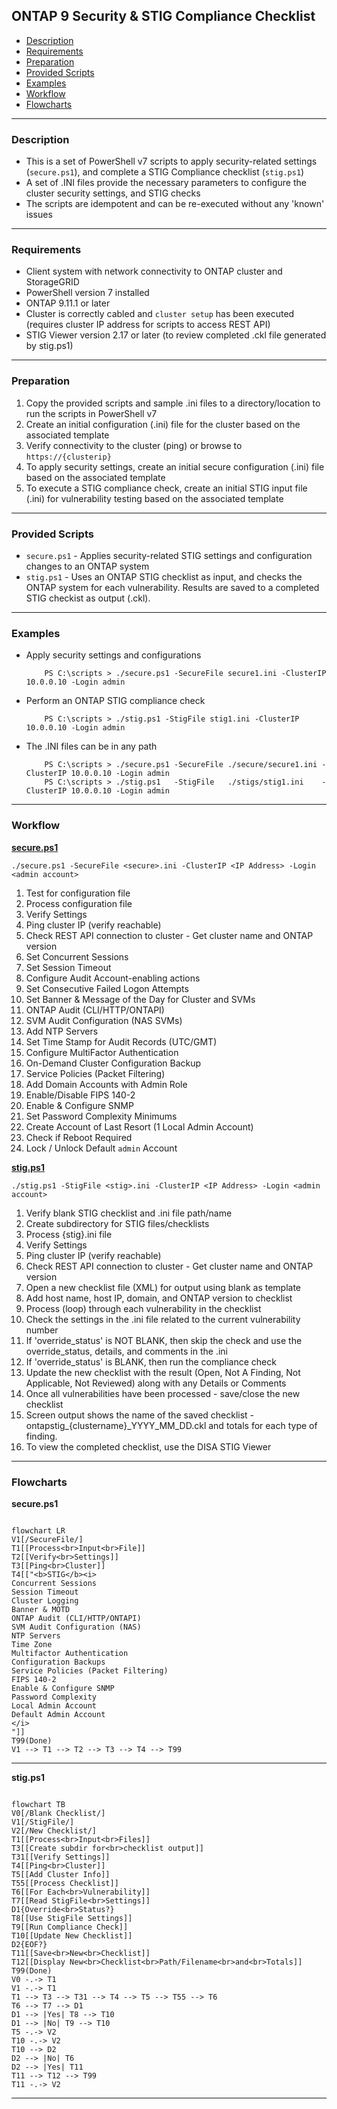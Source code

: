 ## **ONTAP 9 Security & STIG Compliance Checklist**

* [Description](#Description)
* [Requirements](#Requirements)
* [Preparation](#Preparation)
* [Provided Scripts](#Provided-Scripts)
* [Examples](#Examples)
* [Workflow](#Workflow)
* [Flowcharts](#Flowcharts)

<hr>

### **Description**
* This is a set of PowerShell v7 scripts to apply security-related settings (`secure.ps1`), and complete a STIG Compliance checklist (`stig.ps1`)
* A set of .INI files provide the necessary parameters to configure the cluster security settings, and STIG checks
* The scripts are idempotent and can be re-executed without any 'known' issues
<hr>

### **Requirements**
* Client system with network connectivity to ONTAP cluster and StorageGRID
* PowerShell version 7 installed 
* ONTAP 9.11.1 or later
* Cluster is correctly cabled and `cluster setup` has been executed (requires cluster IP address for scripts to access REST API)
* STIG Viewer version 2.17 or later (to review completed .ckl file generated by stig.ps1)
<hr>

### **Preparation**
1. Copy the provided scripts and sample .ini files to a directory/location to run the scripts in PowerShell v7
2. Create an initial configuration (.ini) file for the cluster based on the associated template
3. Verify connectivity to the cluster (ping) or browse to `https://{clusterip}`
4. To apply security settings, create an initial secure configuration (.ini) file based on the associated template
5. To execute a STIG compliance check, create an initial STIG input file (.ini) for vulnerability testing based on the associated template
<hr>

### **Provided Scripts**
* `secure.ps1` - Applies security-related STIG settings and configuration changes to an ONTAP system
* `stig.ps1` - Uses an ONTAP STIG checklist as input, and checks the ONTAP system for each vulnerability. Results are saved to a completed STIG checkist as output (.ckl).  
<hr>

### **Examples**
* Apply security settings and configurations 

          PS C:\scripts > ./secure.ps1 -SecureFile secure1.ini -ClusterIP 10.0.0.10 -Login admin

* Perform an ONTAP STIG compliance check

          PS C:\scripts > ./stig.ps1 -StigFile stig1.ini -ClusterIP 10.0.0.10 -Login admin
          
* The .INI files can be in any path

          PS C:\scripts > ./secure.ps1 -SecureFile ./secure/secure1.ini -ClusterIP 10.0.0.10 -Login admin
          PS C:\scripts > ./stig.ps1   -StigFile   ./stigs/stig1.ini    -ClusterIP 10.0.0.10 -Login admin

<hr>

### **Workflow**

**<u>secure.ps1</u>**

`./secure.ps1 -SecureFile <secure>.ini -ClusterIP <IP Address> -Login <admin account>`

1. Test for configuration file
2. Process configuration file
3. Verify Settings
4. Ping cluster IP (verify reachable)
5. Check REST API connection to cluster - Get cluster name and ONTAP version
6. Set Concurrent Sessions
7. Set Session Timeout
8. Configure Audit Account-enabling actions
9. Set Consecutive Failed Logon Attempts
10. Set Banner & Message of the Day for Cluster and SVMs
11. ONTAP Audit (CLI/HTTP/ONTAPI)
12. SVM Audit Configuration (NAS SVMs)
13. Add NTP Servers
14. Set Time Stamp for Audit Records (UTC/GMT)
15. Configure MultiFactor Authentication
16. On-Demand Cluster Configuration Backup
17. Service Policies (Packet Filtering)
18. Add Domain Accounts with Admin Role
19. Enable/Disable FIPS 140-2
20. Enable & Configure SNMP
21. Set Password Complexity Minimums
22. Create Account of Last Resort (1 Local Admin Account)
23. Check if Reboot Required
24. Lock / Unlock Default `admin` Account

**<u>stig.ps1</u>**

`./stig.ps1 -StigFile <stig>.ini -ClusterIP <IP Address> -Login <admin account>`

1. Verify blank STIG checklist and .ini file path/name
2. Create subdirectory for STIG files/checklists
3. Process {stig}.ini file
4. Verify Settings
5. Ping cluster IP (verify reachable)
6. Check REST API connection to cluster - Get cluster name and ONTAP version
7. Open a new checklist file (XML) for output using blank as template
8. Add host name, host IP, domain, and ONTAP version to checklist
9. Process (loop) through each vulnerability in the checklist
10. Check the settings in the .ini file related to the current vulnerability number
11. If 'override_status' is NOT BLANK, then skip the check and use the override_status, details, and comments in the .ini
12. If 'override_status' is BLANK, then run the compliance check
13. Update the new checklist with the result (Open, Not A Finding, Not Applicable, Not Reviewed) along with any Details or Comments
14. Once all vulnerabilities have been processed - save/close the new checklist
15. Screen output shows the name of the saved checklist - ontapstig_{clustername}_YYYY_MM_DD.ckl and totals for each type of finding.
16. To view the completed checklist, use the DISA STIG Viewer

<hr>

### **Flowcharts**

**secure.ps1**

```mermaid

flowchart LR
V1[/SecureFile/]
T1[[Process<br>Input<br>File]]
T2[[Verify<br>Settings]]
T3[[Ping<br>Cluster]]
T4[["<b>STIG</b><i>
Concurrent Sessions
Session Timeout
Cluster Logging
Banner & MOTD
ONTAP Audit (CLI/HTTP/ONTAPI)
SVM Audit Configuration (NAS)
NTP Servers
Time Zone
Multifactor Authentication
Configuration Backups
Service Policies (Packet Filtering)
FIPS 140-2
Enable & Configure SNMP
Password Complexity
Local Admin Account
Default Admin Account
</i>
"]]
T99(Done)
V1 --> T1 --> T2 --> T3 --> T4 --> T99

```
<hr>

**stig.ps1**

```mermaid

flowchart TB
V0[/Blank Checklist/]
V1[/StigFile/]
V2[/New Checklist/]
T1[[Process<br>Input<br>Files]]
T3[[Create subdir for<br>checklist output]]
T31[[Verify Settings]]
T4[[Ping<br>Cluster]]
T5[[Add Cluster Info]]
T55[[Process Checklist]]
T6[[For Each<br>Vulnerability]]
T7[[Read StigFile<br>Settings]]
D1{Override<br>Status?}
T8[[Use StigFile Settings]]
T9[[Run Compliance Check]]
T10[[Update New Checklist]]
D2{EOF?}
T11[[Save<br>New<br>Checklist]]
T12[[Display New<br>Checklist<br>Path/Filename<br>and<br>Totals]]
T99(Done)
V0 -.-> T1
V1 -.-> T1
T1 --> T3 --> T31 --> T4 --> T5 --> T55 --> T6 
T6 --> T7 --> D1
D1 --> |Yes| T8 --> T10
D1 --> |No| T9 --> T10
T5 -.-> V2
T10 -.-> V2
T10 --> D2
D2 --> |No| T6
D2 --> |Yes| T11
T11 --> T12 --> T99
T11 -.-> V2

```

<hr>

<br/>
<br/>
